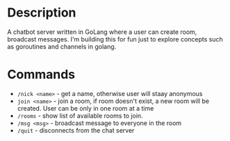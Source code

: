 # Description
A chatbot server written in GoLang where a user can create room, broadcast messages. 
I'm building this for fun just to explore concepts such as goroutines and channels in golang. 

# Commands

- `/nick <name>` - get a name, otherwise user will staay anonymous
- `join <name>` - join a room, if room doesn't exist, a new room will be created. User can be only in one room at a time
- `/rooms` - show list of available rooms to join.
- `/msg <msg>` - broadcast message to everyone in the room
- `/quit` - disconnects from the chat server
 